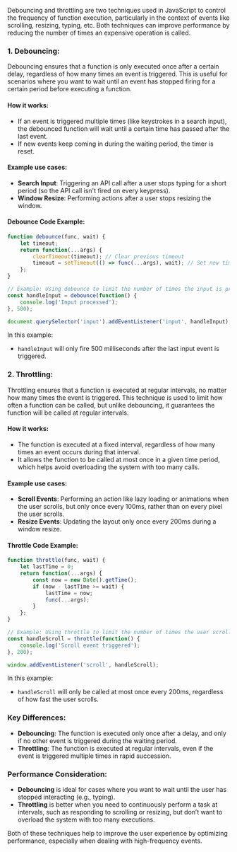 Debouncing and throttling are two techniques used in JavaScript to control the frequency of function execution, particularly in the context of events like scrolling, resizing, typing, etc. Both techniques can improve performance by reducing the number of times an expensive operation is called.

### 1. **Debouncing**:
Debouncing ensures that a function is only executed once after a certain delay, regardless of how many times an event is triggered. This is useful for scenarios where you want to wait until an event has stopped firing for a certain period before executing a function.

#### How it works:
- If an event is triggered multiple times (like keystrokes in a search input), the debounced function will wait until a certain time has passed after the last event.
- If new events keep coming in during the waiting period, the timer is reset.
  
#### Example use cases:
- **Search Input**: Triggering an API call after a user stops typing for a short period (so the API call isn't fired on every keypress).
- **Window Resize**: Performing actions after a user stops resizing the window.

#### Debounce Code Example:
```javascript
function debounce(func, wait) {
    let timeout;
    return function(...args) {
        clearTimeout(timeout); // Clear previous timeout
        timeout = setTimeout(() => func(...args), wait); // Set new timeout
    };
}

// Example: Using debounce to limit the number of times the input is processed
const handleInput = debounce(function() {
    console.log('Input processed');
}, 500);

document.querySelector('input').addEventListener('input', handleInput);
```

In this example:
- `handleInput` will only fire 500 milliseconds after the last input event is triggered.

### 2. **Throttling**:
Throttling ensures that a function is executed at regular intervals, no matter how many times the event is triggered. This technique is used to limit how often a function can be called, but unlike debouncing, it guarantees the function will be called at regular intervals.

#### How it works:
- The function is executed at a fixed interval, regardless of how many times an event occurs during that interval.
- It allows the function to be called at most once in a given time period, which helps avoid overloading the system with too many calls.

#### Example use cases:
- **Scroll Events**: Performing an action like lazy loading or animations when the user scrolls, but only once every 100ms, rather than on every pixel the user scrolls.
- **Resize Events**: Updating the layout only once every 200ms during a window resize.

#### Throttle Code Example:
```javascript
function throttle(func, wait) {
    let lastTime = 0;
    return function(...args) {
        const now = new Date().getTime();
        if (now - lastTime >= wait) {
            lastTime = now;
            func(...args);
        }
    };
}

// Example: Using throttle to limit the number of times the user scrolls
const handleScroll = throttle(function() {
    console.log('Scroll event triggered');
}, 200);

window.addEventListener('scroll', handleScroll);
```

In this example:
- `handleScroll` will only be called at most once every 200ms, regardless of how fast the user scrolls.

### Key Differences:
- **Debouncing**: The function is executed only once after a delay, and only if no other event is triggered during the waiting period.
- **Throttling**: The function is executed at regular intervals, even if the event is triggered multiple times in rapid succession.

### Performance Consideration:
- **Debouncing** is ideal for cases where you want to wait until the user has stopped interacting (e.g., typing).
- **Throttling** is better when you need to continuously perform a task at intervals, such as responding to scrolling or resizing, but don’t want to overload the system with too many executions.

Both of these techniques help to improve the user experience by optimizing performance, especially when dealing with high-frequency events.